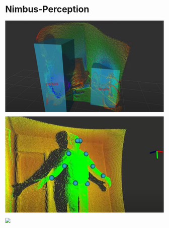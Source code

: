 # Nimbus-Perception

<img src="/assets/nimbus-detection.jpg" align="center">

![image](assets/nimbus-pose.jpg)

<img src=".assets/nimbus-semantic.jpg">
